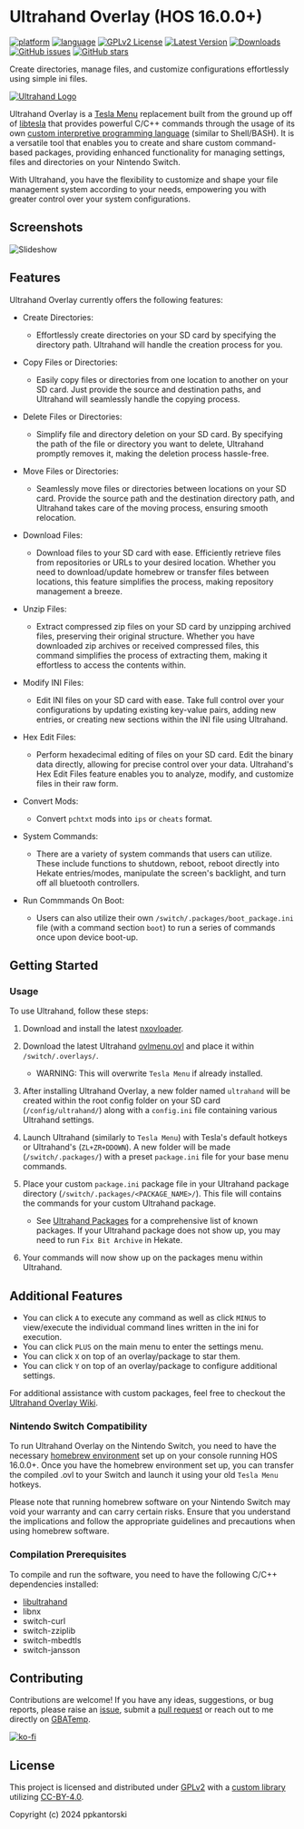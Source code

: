 # Ultrahand Overlay (HOS 16.0.0+)
[![platform](https://img.shields.io/badge/platform-Switch-898c8c?logo=C++.svg)](https://gbatemp.net/forums/nintendo-switch.283/?prefix_id=44)
[![language](https://img.shields.io/badge/language-C++-ba1632?logo=C++.svg)](https://github.com/topics/cpp)
[![GPLv2 License](https://img.shields.io/badge/license-GPLv2-189c11.svg)](https://www.gnu.org/licenses/old-licenses/gpl-2.0.en.html)
[![Latest Version](https://img.shields.io/github/v/release/ppkantorski/Ultrahand-Overlay?label=latest%20version&color=blue)](https://github.com/ppkantorski/Ultrahand-Overlay/releases/latest)
[![Downloads](https://img.shields.io/github/downloads/ppkantorski/Ultrahand-Overlay/total?color=6f42c1)](https://github.com/ppkantorski/Ultrahand-Overlay/graphs/traffic)
[![GitHub issues](https://img.shields.io/github/issues/ppkantorski/Ultrahand-Overlay?color=222222)](https://github.com/ppkantorski/Ultrahand-Overlay/issues)
[![GitHub stars](https://img.shields.io/github/stars/ppkantorski/Ultrahand-Overlay)](https://github.com/ppkantorski/Ultrahand-Overlay/stargazers)

Create directories, manage files, and customize configurations effortlessly using simple ini files.

[![Ultrahand Logo](.pics/banner.gif)](https://gbatemp.net/threads/ultrahand-overlay-the-fully-craft-able-overlay-executor.633560/)

Ultrahand Overlay is a [Tesla Menu](https://github.com/WerWolv/Tesla-Menu) replacement built from the ground up off of [libtesla](https://github.com/WerWolv/libtesla) that provides powerful C/C++ commands through the usage of its own [custom interpretive programming language](https://github.com/ppkantorski/Ultrahand-Overlay/wiki/Command-Reference) (similar to Shell/BASH).  It is a versatile tool that enables you to create and share custom command-based packages, providing enhanced functionality for managing settings, files and directories on your Nintendo Switch.

With Ultrahand, you have the flexibility to customize and shape your file management system according to your needs, empowering you with greater control over your system configurations.

## Screenshots
![Slideshow](.pics/slideshow.gif)

## Features

Ultrahand Overlay currently offers the following features:

- Create Directories:
  - Effortlessly create directories on your SD card by specifying the directory path. Ultrahand will handle the creation process for you.

- Copy Files or Directories:
  - Easily copy files or directories from one location to another on your SD card. Just provide the source and destination paths, and Ultrahand will seamlessly handle the copying process.

- Delete Files or Directories:
  - Simplify file and directory deletion on your SD card. By specifying the path of the file or directory you want to delete, Ultrahand promptly removes it, making the deletion process hassle-free.

- Move Files or Directories:
  - Seamlessly move files or directories between locations on your SD card. Provide the source path and the destination directory path, and Ultrahand takes care of the moving process, ensuring smooth relocation.

- Download Files:
  - Download files to your SD card with ease. Efficiently retrieve files from repositories or URLs to your desired location. Whether you need to download/update homebrew or transfer files between locations, this feature simplifies the process, making repository management a breeze.

- Unzip Files:
  - Extract compressed zip files on your SD card by unzipping archived files, preserving their original structure. Whether you have downloaded zip archives or received compressed files, this command simplifies the process of extracting them, making it effortless to access the contents within.

- Modify INI Files:
  - Edit INI files on your SD card with ease. Take full control over your configurations by updating existing key-value pairs, adding new entries, or creating new sections within the INI file using Ultrahand.

- Hex Edit Files:
  - Perform hexadecimal editing of files on your SD card. Edit the binary data directly, allowing for precise control over your data. Ultrahand's Hex Edit Files feature enables you to analyze, modify, and customize files in their raw form.

- Convert Mods:
  - Convert `pchtxt` mods into `ips` or `cheats` format.

- System Commands:
  - There are a variety of system commands that users can utilize.  These include functions to shutdown, reboot, reboot directly into Hekate entries/modes, manipulate the screen's backlight, and turn off all bluetooth controllers.

- Run Commmands On Boot:
  - Users can also utilize their own `/switch/.packages/boot_package.ini` file (with a command section `boot`) to run a series of commands once upon device boot-up.

## Getting Started

### Usage

To use Ultrahand, follow these steps:

1. Download and install the latest [nxovloader](https://github.com/ppkantorski/nx-ovlloader).
2. Download the latest Ultrahand [ovlmenu.ovl](https://github.com/ppkantorski/Ultrahand-Overlay/releases/latest/download/ovlmenu.ovl) and place it within `/switch/.overlays/`.
    - WARNING: This will overwrite `Tesla Menu` if already installed.
3. After installing Ultrahand Overlay, a new folder named `ultrahand` will be created within the root config folder on your SD card (`/config/ultrahand/`) along with a `config.ini` file containing various Ultrahand settings.
4. Launch Ultrahand (similarly to `Tesla Menu`) with Tesla's default hotkeys or Ultrahand's (`ZL+ZR+DDOWN`).  A new folder will be made (`/switch/.packages/`) with a preset `package.ini` file for your base menu commands.

5. Place your custom `package.ini` package file in your Ultrahand package directory (`/switch/.packages/<PACKAGE_NAME>/`). This file will contains the commands for your custom Ultrahand package.
    - See [Ultrahand Packages](https://github.com/ppkantorski/Ultrahand-Packages) for a comprehensive list of known packages.
If your Ultrahand package does not show up, you may need to run `Fix Bit Archive` in Hekate.
6. Your commands will now show up on the packages menu within Ultrahand.

## Additional Features
- You can click `A` to execute any command as well as click `MINUS` to view/execute the individual command lines written in the ini for execution.
- You can click `PLUS` on the main menu to enter the settings menu.
- You can click `X` on top of an overlay/package to star them.
- You can click `Y` on top of an overlay/package to configure additional settings.

For additional assistance with custom packages, feel free to checkout the [Ultrahand Overlay Wiki](https://github.com/ppkantorski/Ultrahand-Overlay/wiki).

### Nintendo Switch Compatibility
To run Ultrahand Overlay on the Nintendo Switch, you need to have the necessary [homebrew environment](https://github.com/Atmosphere-NX/Atmosphere) set up on your console running HOS 16.0.0+. Once you have the homebrew environment set up, you can transfer the compiled .ovl to your Switch and launch it using your old `Tesla Menu` hotkeys.

Please note that running homebrew software on your Nintendo Switch may void your warranty and can carry certain risks. Ensure that you understand the implications and follow the appropriate guidelines and precautions when using homebrew software.

### Compilation Prerequisites

To compile and run the software, you need to have the following C/C++ dependencies installed:

- [libultrahand](https://github.com/ppkantorski/libultrahand)
- libnx
- switch-curl
- switch-zziplib
- switch-mbedtls
- switch-jansson


## Contributing

Contributions are welcome! If you have any ideas, suggestions, or bug reports, please raise an [issue](https://github.com/ppkantorski/Ultrahand-Overlay/issues/new/choose), submit a [pull request](https://github.com/ppkantorski/Ultrahand-Overlay/compare) or reach out to me directly on [GBATemp](https://gbatemp.net/threads/ultrahand-overlay-the-fully-craft-able-overlay-executor.633560/).

[![ko-fi](https://ko-fi.com/img/githubbutton_sm.svg)](https://ko-fi.com/X8X3VR194)

## License

This project is licensed and distributed under [GPLv2](LICENSE) with a [custom library](https://github.com/ppkantorski/libultrahand/tree/main/libultra) utilizing [CC-BY-4.0](SUB_LICENSE).

Copyright (c) 2024 ppkantorski

